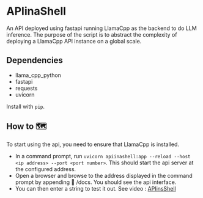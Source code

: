 # APIinaShell

An API deployed using fastapi running LlamaCpp as the backend to do LLM inference. The purpose of the script is to abstract the complexity of deploying a LlamaCpp API instance on a global scale.

## Dependencies
- llama_cpp_python
- fastapi
- requests
- uvicorn

Install with `pip`.

## How to 🗺️
To start using the api, you need to ensure that LlamaCpp is installed.
- In a command prompt, run `uvicorn apiinashell:app --reload --host <ip address> --port <port number>`.
This should start the api server at the configured address.
- Open a browser and browse to the address displayed in the command prompt by appending 📰 /docs. You should see the api interface.
- You can then enter a string to test it out. See video :
[APIinsShell](https://github.com/perpendicularai/APIinaShell/assets/146530480/87491a67-4691-4574-90ae-ed55d4126b58)

